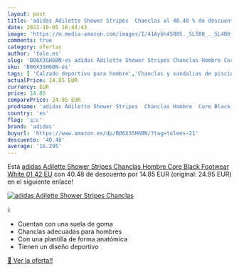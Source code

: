 ```yaml
---
layout: post
title: 'adidas Adilette Shower Stripes  Chanclas al 40.48 % de descuento'
date: 2021-10-05 16:44:43
image: 'https://m.media-amazon.com/images/I/41Aybh4580S._SL500_._SL400_.jpg'
comments: true
category: ofertas
author: 'tole.es'
slug: 'B06X3SH6BN-es adidas Adilette Shower Stripes Chanclas Hombre Core Black...'
sku: 'B06X3SH6BN-es'
tags: [ 'Calzado deportivo para hombre','Chanclas y sandalias de piscina para hombre','Zapatillas y calzado deportivo para hombre','Zapatos','Zapatos para hombre','Zapatos y complementos','adidas','chanclas', ]
actualPrice: 14.85 EUR
currency: EUR
price: 14.85
comparePrice: 24.95 EUR
prodname: 'adidas Adilette Shower Stripes  Chanclas Hombre  Core Black Footwear White 01  42 EU'
country: 'es'
flag: '🇪🇸'
brand: 'adidas'
buyurl: 'https://www.amazon.es/dp/B06X3SH6BN/?tag=tolees-21'
descuento: '40.48'
average: '16.295'
---
```


Está [adidas Adilette Shower Stripes  Chanclas Hombre  Core Black Footwear White 01  42 EU](https://www.amazon.es/dp/B06X3SH6BN/?tag=tolees-21) con 40.48 de descuento por 14.85 EUR (original: 24.95 EUR) en el siguiente enlace!

[![adidas Adilette Shower Stripes  Chanclas](https://m.media-amazon.com/images/I/41Aybh4580S._SL500_._SL400_.jpg)](https://www.amazon.es/dp/B06X3SH6BN/?tag=tolees-21)

ℹ️:

- Cuentan con una suela de goma
- Chanclas adecuadas para hombres
- Con una plantilla de forma anatómica
- Tienen un diseño deportivo

[🛒 Ver la oferta!!](https://www.amazon.es/dp/B06X3SH6BN/?tag=tolees-21)
